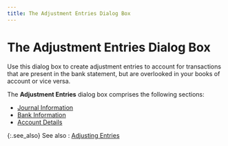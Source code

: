 ```yaml
---
title: The Adjustment Entries Dialog Box
---
```


# The Adjustment Entries Dialog Box


Use this dialog box to create adjustment entries to account for transactions that are present in the bank statement, but are overlooked in your books of account or vice versa.


The **Adjustment Entries** dialog box comprises the following sections:

- [Journal Information]({{site.acc_baseurl}}/misc/journal_information_adj_entries_profile.html)
- [Bank Information]({{site.acc_baseurl}}/misc/bank_information_adj_entries_profile.html)
- [Account Details]({{site.acc_baseurl}}/misc/account_details_adj_entries_profile.html)



{:.see_also}
See also
: [Adjusting Entries]({{site.acc_baseurl}}/bank-reconciliation/reconciling-an-account/adjusting_entries_brs.html)
